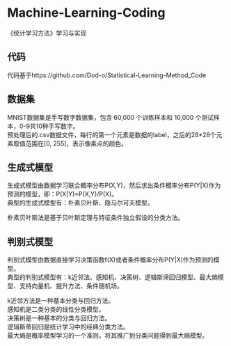 # Machine-Learning-Coding
《统计学习方法》学习与实现

## 代码
代码基于https://github.com/Dod-o/Statistical-Learning-Method_Code

## 数据集
MNIST数据集是手写数字数据集，包含 60,000 个训练样本和 10,000 个测试样本，0-9共10种手写数字。  
预处理后的.csv数据文件，每行的第一个元素是数据的label，之后的28\*28个元素取值范围在\[0, 255\]，表示像素点的颜色。

## 生成式模型
生成式模型由数据学习联合概率分布P(X,Y)，然后求出条件概率分布P(Y|X)作为预测的模型，即：P(X|Y)=P(X,Y)/P(X)。  
典型的生成式模型有：朴素贝叶斯、隐马尔可夫模型。  

朴素贝叶斯法是基于贝叶斯定理与特征条件独立假设的分类方法。  

## 判别式模型
判别式模型由数据直接学习决策函数f(X)或者条件概率分布P(Y|X)作为预测的模型。  
典型的判别式模型有：k近邻法、感知机、决策树、逻辑斯谛回归模型、最大熵模型、支持向量机、提升方法、条件随机场。  

k近邻方法是一种基本分类与回归方法。  
感知机是二类分类的线性分类模型。  
决策树是一种基本的分类与回归方法。  
逻辑斯蒂回归是统计学习中的经典分类方法。  
最大熵是概率模型学习的一个准则，将其推广到分类问题得到最大熵模型。

